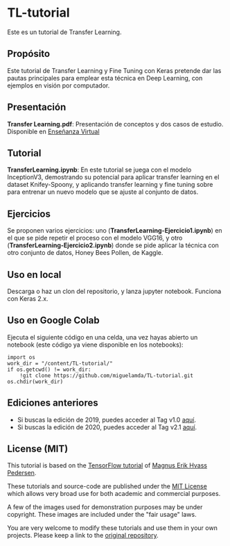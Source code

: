 # TL-tutorial
Este es un tutorial de Transfer Learning.

## Propósito
Este tutorial de Transfer Learning y Fine Tuning con Keras pretende dar las pautas principales para emplear esta técnica en Deep Learning, con ejemplos en visión por computador.

## Presentación

**Transfer Learning.pdf**: Presentación de conceptos y dos casos de estudio. Disponible en [Enseñanza Virtual](https://ev.us.es)

## Tutorial

**TransferLearning.ipynb**: En este tutorial se juega con el modelo InceptionV3, demostrando su potencial para aplicar transfer learning en el dataset Knifey-Spoony, y aplicando transfer learning y fine tuning sobre para entrenar un nuevo modelo que se ajuste al conjunto de datos.

## Ejercicios

Se proponen varios ejercicios: uno (**TransferLearning-Ejercicio1.ipynb**) en el que se pide repetir el proceso con el modelo VGG16, y otro (**TransferLearning-Ejercicio2.ipynb**) donde se pide aplicar la técnica con otro conjunto de datos, Honey Bees Pollen, de Kaggle.

## Uso en local

Descarga o haz un clon del repositorio, y lanza jupyter notebook. Funciona con Keras 2.x.

## Uso en Google Colab

Ejecuta el siguiente código en una celda, una vez hayas abierto un notebook (este código ya viene disponible en los notebooks):

    import os
    work_dir = "/content/TL-tutorial/"
    if os.getcwd() != work_dir:
        !git clone https://github.com/miguelamda/TL-tutorial.git
    os.chdir(work_dir)

## Ediciones anteriores

* Si buscas la edición de 2019, puedes acceder al Tag v1.0 [aquí](https://github.com/miguelamda/TL-tutorial/tree/v1.0).
* Si buscas la edición de 2020, puedes acceder al Tag v2.1 [aquí](https://github.com/miguelamda/TL-tutorial/tree/v2.1).

## License (MIT)

This tutorial is based on the [TensorFlow tutorial](https://github.com/Hvass-Labs/TensorFlow-Tutorials) of [Magnus Erik Hvass Pedersen](http://www.hvass-labs.org).

These tutorials and source-code are published under the [MIT License](https://github.com/Hvass-Labs/TensorFlow-Tutorials/blob/master/LICENSE) which allows very broad use for both academic and commercial purposes.

A few of the images used for demonstration purposes may be under copyright. These images are included under the "fair usage" laws.

You are very welcome to modify these tutorials and use them in your own projects.
Please keep a link to the [original repository](https://github.com/Hvass-Labs/TensorFlow-Tutorials).
